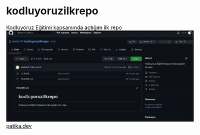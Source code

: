 # kodluyoruzilkrepo
Kodluyoruz Eğitimi kapsamında açtığım ilk repo
![github](figures/github.png)
[patika.dev](patika.dev)
